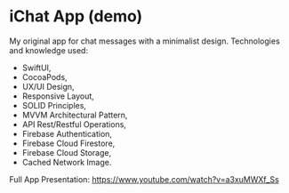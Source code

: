 # iChat App (demo)

My original app for chat messages with a minimalist design. Technologies and knowledge used:
* SwiftUI,
* CocoaPods,
* UX/UI Design,
* Responsive Layout,
* SOLID Principles,
* MVVM Architectural Pattern,
* API Rest/Restful Operations,
* Firebase Authentication,
* Firebase Cloud Firestore,
* Firebase Cloud Storage,
* Cached Network Image.

Full App Presentation: https://www.youtube.com/watch?v=a3xuMWXf_Ss
 
 
